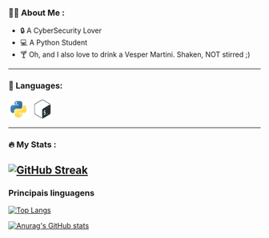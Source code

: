 ###  :technologist: About Me :

- :lock: A CyberSecurity Lover
- :computer: A Python Student
- :cocktail: Oh, and I also love to drink a Vesper Martini. Shaken, NOT stirred ;)

---
### :tea: Languages:
<div>
  <img src= "https://github.com/devicons/devicon/blob/master/icons/python/python-original.svg" title="Python" alt="Python" width="40" height="40"/>&nbsp;
  <img src = "https://github.com/devicons/devicon/blob/master/icons/bash/bash-original.svg" title="Shell" alt="Shell" width="40" height="40"/>&nbsp;
  
</div>

---
### :fire: My Stats :
[![GitHub Streak](https://github-readme-streak-stats.herokuapp.com?user=FlickaKingsman&theme=dracula&hide_border=true)](https://git.io/streak-stats)
---
### Principais linguagens
[![Top Langs](https://github-readme-stats.vercel.app/api/top-langs/?username=FlickaKingsman&layout=compact&theme=vision-friendly-dark)](https://github.com/anuraghazra/github-readme-stats)

[![Anurag's GitHub stats](https://github-readme-stats.vercel.app/api?username=FlickaKlingsman)](https://github.com/anuraghazra/github-readme-stats)

<!--
**FlickaKingsman/FlickaKingsman** is a ✨ _special_ ✨ repository because its `README.md` (this file) appears on your GitHub profile.

Here are some ideas to get you started:

###


- 🔭 I’m currently working on ...
- 🌱 I’m currently learning ...
- 👯 I’m looking to collaborate on ...
- 🤔 I’m looking for help with ...
- 💬 Ask me about ...
- 📫 How to reach me: ...
- 😄 Pronouns: ...
- ⚡ Fun fact: ...
-->
